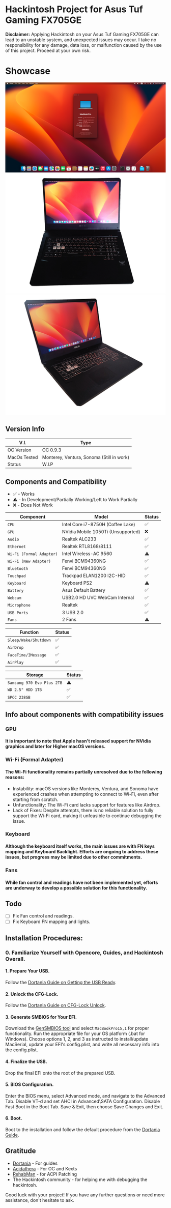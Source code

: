 # Hackintosh Project for Asus Tuf Gaming FX705GE

**Disclaimer:**
Applying Hackintosh on your Asus Tuf Gaming FX705GE can lead to an unstable system, and unexpected issues may occur. I take no responsibility for any damage, data loss, or malfunction caused by the use of this project. Proceed at your own risk.

# Showcase
![Image](https://github.com/DotCube123/Asus-Tuf-Gaming-FX705GE-Hackintosh/blob/main/Images/MacScreenVersion.png)
![Image](https://github.com/DotCube123/Asus-Tuf-Gaming-FX705GE-Hackintosh/blob/main/Images/img1.png)
![Image](https://github.com/DotCube123/Asus-Tuf-Gaming-FX705GE-Hackintosh/blob/main/Images/img2.png)


## Version Info
| V.I.       | Type                                           |
| --------------- | ------------------------------------------------ |
| OC Version             | OC 0.9.3             |
| MacOs Tested             | Monterey, Ventura, Sonoma (Still in work)           |
| Status           | W.I.P                                |


## Components and Compatibility

- ✅ - Works
- ⚠️ - In Development/Partially Working/Left to Work Partially
- ❌ - Does Not Work

| Component       | Model                                           | Status             |
| --------------- | ------------------------------------------------ | --------------- |
| `CPU`             | Intel Core i7-8750H (Coffee Lake)             | ✅             |
| `GPU`             | NVidia Mobile 1050Ti (Unsupported)           | ❌             |
| `Audio`           | Realtek ALC233                                | ✅             |
| `Ethernet`        | Realtek RTL8168/8111                         | ✅             |
| `Wi-Fi (Formal Adapter)` | Intel Wireless-AC 9560                  | ⚠️             |
| `Wi-Fi (New Adapter)`    | Fenvi BCM94360NG                         | ✅             |
| `Bluetooth`      | Fenvi BCM94360NG                              | ✅             |
| `Touchpad`       | Trackpad ELAN1200 I2C-HID                    | ✅             |
| `Keyboard`       | Keyboard PS2                                 | ⚠️             |
| `Battery`        | Asus Default Battery                         | ✅             |
| `Webcam`         | USB2.0 HD UVC WebCam Internal                                              | ✅             |
| `Microphone`     | Realtek                                              | ✅             |
| `USB Ports`     | 3 USB 2.0                                              | ✅             |
| `Fans`           | 2 Fans                                              | ⚠️             |


| Function       | Status             |
| --------------- | --------------- |
| `Sleep/Wake/Shutdown`  | ✅             |
| `AirDrop`  | ✅             |
| `FaceTime/IMessage`  | ✅             |
| `AirPlay`  | ✅             |

| Storage       | Status             |
| --------------- | --------------- |
| `Samsung 970 Evo Plus 2TB`  | ⚠️             |
| `WD 2.5" HDD 1TB`  | ✅             |
| `SPCC 238GB`  | ✅             |


## Info about components with compatibility issues

### GPU
#### It is important to note that Apple hasn't released support for NVidia graphics and later for Higher macOS versions.

### Wi-Fi (Formal Adapter)
#### The Wi-Fi functionality remains partially unresolved due to the following reasons:
- Instability: macOS versions like Monterey, Ventura, and Sonoma have experienced crashes when attempting to connect to Wi-Fi, even after starting from scratch.
- Unfunctionality: The Wi-Fi card lacks support for features like Airdrop.
- Lack of Fixes: Despite attempts, there is no reliable solution to fully support the Wi-Fi card, making it unfeasible to continue debugging the issue.

### Keyboard
#### Although the keyboard itself works, the main issues are with FN keys mapping and Keyboard Backlight. Efforts are ongoing to address these issues, but progress may be limited due to other commitments.

### Fans
#### While fan control and readings have not been implemented yet, efforts are underway to develop a possible solution for this functionality.

## Todo
- [ ] Fix Fan control and readings.
- [ ] Fix Keyboard FN mapping and lights.

## Installation Procedures:
### 0. Familiarize Yourself with Opencore, Guides, and Hackintosh Overall.

#### 1. Prepare Your USB.
Follow the [Dortania Guide on Getting the USB Ready](https://dortania.github.io/OpenCore-Install-Guide/installer-guide/).

#### 2. Unlock the CFG-Lock.
Follow the [Dortania Guide on CFG-Lock Unlock](https://dortania.github.io/OpenCore-Post-Install/misc/msr-lock.html).

#### 3. Generate SMBIOS for Your EFI.
Download the [GenSMBIOS tool](https://github.com/corpnewt/GenSMBIOS) and select `MacBookPro15,1` for proper functionality. Run the appropriate file for your OS platform (.bat for Windows). Choose options 1, 2, and 3 as instructed to install/update MacSerial, update your EFI's config.plist, and write all necessary info into the config.plist.

#### 4. Finalize the USB.
Drop the final EFI onto the root of the prepared USB.

#### 5. BIOS Configuration.
Enter the BIOS menu, select Advanced mode, and navigate to the Advanced Tab. Disable VT-d and set AHCI in Advanced\SATA Configuration. Disable Fast Boot in the Boot Tab. Save & Exit, then choose Save Changes and Exit.

#### 6. Boot.
Boot to the installation and follow the default procedure from the [Dortania Guide](https://dortania.github.io/OpenCore-Install-Guide/installation/installation-process.html#booting-the-opencore-usb).

## Gratitude

- [Dortania](https://dortania.github.io/) - For guides
- [Acidathera](https://github.com/acidanthera) - For OC and Kexts
- [RehabMan](https://github.com/RehabMan) - for ACPI Patching
- The Hackintosh community - for helping me with debugging the hackintosh.


Good luck with your project! If you have any further questions or need more assistance, don't hesitate to ask.

